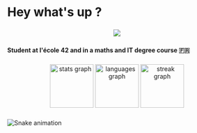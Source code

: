 <h1 align="left">Hey what's up ?</h1>

###

<div align="center">
  <img src="https://profile-counter.glitch.me/cfrancie/count.svg?"  />
</div>

###

<h4 align="left">Student at l'école 42 and in a maths and IT degree course 🇫🇷</h4>

###

<div align="center">
  <img src="https://github-readme-stats.vercel.app/api?username=cfrancie&hide_title=true&hide_rank=false&show_icons=true&include_all_commits=true&count_private=true&disable_animations=false&theme=tokyonight&locale=en&hide_border=false&order=1" height="100" alt="stats graph"  />
  <img src="https://github-readme-stats.vercel.app/api/top-langs?username=cfrancie&locale=en&hide_title=false&layout=compact&card_width=320&langs_count=5&theme=tokyonight&hide_border=false&order=2" height="100" alt="languages graph"  />
  <img src="https://streak-stats.demolab.com?user=cfrancie&locale=en&mode=daily&theme=tokyonight&hide_border=false&border_radius=5&date_format=j/n[/Y]&order=3" height="100" alt="streak graph"  />
</div>

###

<img src="https://raw.githubusercontent.com/cfrancie/cfrancie/output/snake.svg" alt="Snake animation" />

###